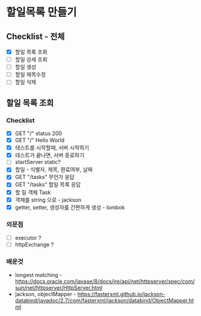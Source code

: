 # 할일목록 만들기

## Checklist - 전체
- [x] 할일 목록 조회
- [ ] 할일 상세 조회
- [ ] 할일 생성
- [ ] 할일 제목수정
- [ ] 할일 삭제

## 할일 목록 조회 
### Checklist
- [x] GET "/" status 200
- [x] GET "/" Hello World
- [x] 테스트를 시작할때, 서버 시작하기
- [x] 테스트가 끝나면, 서버 종료하기
- [ ] startServer static?
- [x] 할일 - 식별자, 제목, 완료여부, 날짜
- [x] GET "/tasks" 무언가 응답
- [x] GET "/tasks" 할일 목록 응답
- [x] 할 일 객체 Task
- [x] 객체를 string 으로 - jackson
- [x] getter, setter, 생성자를 간편하게 생성 - lombok

### 의문점
- [ ] executor ?
- [ ] httpExchange ?

### 배운것
- longest matching - https://docs.oracle.com/javase/8/docs/jre/api/net/httpserver/spec/com/sun/net/httpserver/HttpServer.html
- jackson, objectMapper - https://fasterxml.github.io/jackson-databind/javadoc/2.7/com/fasterxml/jackson/databind/ObjectMapper.html
